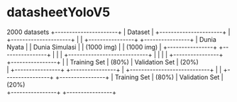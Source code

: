 # datasheetYoloV5
2000 datasets
+----------------------+
|      Dataset         |
+----------------------+
        |
        +---------------------+
        |                     |
+----------------+    +----------------+
|  Dunia Nyata   |    | Dunia Simulasi |
|   (1000 img)   |    |  (1000 img)    |
+----------------+    +----------------+
        |                      |
        |        +----------------------------+
        |        |                            |
        |  +----------------+          +----------------+
        |  |  Training Set  | (80%)    | Validation Set | (20%)  
        |  +----------------+          +----------------+
        |
        +----------------------------+
        |                            |
+----------------+          +----------------+
|  Training Set  | (80%)    |  Validation Set   | (20%)  
+----------------+          +----------------+
